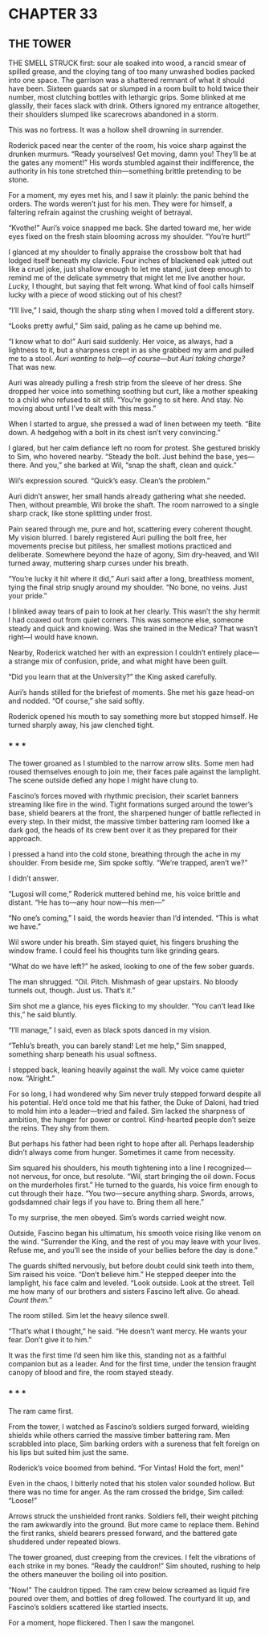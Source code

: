 # CHAPTER 33

## THE TOWER  

THE SMELL STRUCK first: sour ale soaked into wood, a rancid smear of spilled grease, and the cloying tang of too many unwashed bodies packed into one space. The garrison was a shattered remnant of what it should have been. Sixteen guards sat or slumped in a room built to hold twice their number, most clutching bottles with lethargic grips. Some blinked at me glassily, their faces slack with drink. Others ignored my entrance altogether, their shoulders slumped like scarecrows abandoned in a storm.

This was no fortress. It was a hollow shell drowning in surrender.  

Roderick paced near the center of the room, his voice sharp against the drunken murmurs. “Ready yourselves! Get moving, damn you! They’ll be at the gates any moment!” His words stumbled against their indifference, the authority in his tone stretched thin—something brittle pretending to be stone.  

For a moment, my eyes met his, and I saw it plainly: the panic behind the orders. The words weren’t just for his men. They were for himself, a faltering refrain against the crushing weight of betrayal.  

“Kvothe!” Auri’s voice snapped me back. She darted toward me, her wide eyes fixed on the fresh stain blooming across my shoulder. “You’re hurt!”

I glanced at my shoulder to finally appraise the crossbow bolt that had lodged itself beneath my clavicle. Four inches of blackened oak jutted out like a cruel joke, just shallow enough to let me stand, just deep enough to remind me of the delicate symmetry that might let me live another hour. *Lucky,* I thought, but saying that felt wrong. What kind of fool calls himself lucky with a piece of wood sticking out of his chest?

“I’ll live,” I said, though the sharp sting when I moved told a different story.

“Looks pretty awful,” Sim said, paling as he came up behind me.

“I know what to do!” Auri said suddenly. Her voice, as always, had a lightness to it, but a sharpness crept in as she grabbed my arm and pulled me to a stool. *Auri wanting to help—of course—but Auri taking charge?* That was new.

Auri was already pulling a fresh strip from the sleeve of her dress. She dropped her voice into something soothing but curt, like a mother speaking to a child who refused to sit still. “You’re going to sit here. And stay. No moving about until I’ve dealt with this mess.”

When I started to argue, she pressed a wad of linen between my teeth. “Bite down. A hedgehog with a bolt in its chest isn’t very convincing.”  

I glared, but her calm defiance left no room for protest. She gestured briskly to Sim, who hovered nearby. “Steady the bolt. Just behind the base, yes—there. And you,” she barked at Wil, “snap the shaft, clean and quick.”  

Wil’s expression soured. “Quick’s easy. Clean’s the problem.”  

Auri didn’t answer, her small hands already gathering what she needed. Then, without preamble, Wil broke the shaft. The room narrowed to a single sharp crack, like stone splitting under frost.  

Pain seared through me, pure and hot, scattering every coherent thought. My vision blurred. I barely registered Auri pulling the bolt free, her movements precise but pitiless, her smallest motions practiced and deliberate. Somewhere beyond the haze of agony, Sim dry-heaved, and Wil turned away, muttering sharp curses under his breath.  

“You’re lucky it hit where it did,” Auri said after a long, breathless moment, tying the final strip snugly around my shoulder. “No bone, no veins. Just your pride.”  

I blinked away tears of pain to look at her clearly. This wasn’t the shy hermit I had coaxed out from quiet corners. This was someone else, someone steady and quick and knowing. Was she trained in the Medica? That wasn’t right—I would have known.

Nearby, Roderick watched her with an expression I couldn’t entirely place—a strange mix of confusion, pride, and what might have been guilt.  

“Did you learn that at the University?” the King asked carefully.  

Auri’s hands stilled for the briefest of moments. She met his gaze head-on and nodded. “Of course,” she said softly.  

Roderick opened his mouth to say something more but stopped himself. He turned sharply away, his jaw clenched tight.  

### * * *

The tower groaned as I stumbled to the narrow arrow slits. Some men had roused themselves enough to join me, their faces pale against the lamplight. The scene outside defied any hope I might have clung to.  

Fascino’s forces moved with rhythmic precision, their scarlet banners streaming like fire in the wind. Tight formations surged around the tower’s base, shield bearers at the front, the sharpened hunger of battle reflected in every step. In their midst, the massive timber battering ram loomed like a dark god, the heads of its crew bent over it as they prepared for their approach.  

I pressed a hand into the cold stone, breathing through the ache in my shoulder. From beside me, Sim spoke softly. “We’re trapped, aren’t we?”

I didn’t answer.  

“Lugosi will come,” Roderick muttered behind me, his voice brittle and distant. “He has to—any hour now—his men—”

“No one’s coming,” I said, the words heavier than I’d intended. “This is what we have.”  

Wil swore under his breath. Sim stayed quiet, his fingers brushing the window frame. I could feel his thoughts turn like grinding gears.  

“What do we have left?” he asked, looking to one of the few sober guards.  

The man shrugged. “Oil. Pitch. Mishmash of gear upstairs. No bloody tunnels out, though. Just us. That’s it.”

Sim shot me a glance, his eyes flicking to my shoulder. “You can’t lead like this,” he said bluntly.  

“I’ll manage,” I said, even as black spots danced in my vision.  

“Tehlu’s breath, you can barely stand! Let me help,” Sim snapped, something sharp beneath his usual softness.  

I stepped back, leaning heavily against the wall. My voice came quieter now. “Alright.”

For so long, I had wondered why Sim never truly stepped forward despite all his potential. He’d once told me that his father, the Duke of Daloni, had tried to mold him into a leader—tried and failed. Sim lacked the sharpness of ambition, the hunger for power or control. Kind-hearted people don’t seize the reins. They shy from them.

But perhaps his father had been right to hope after all. Perhaps leadership didn’t always come from hunger. Sometimes it came from necessity. 

Sim squared his shoulders, his mouth tightening into a line I recognized—not nervous, for once, but resolute. “Wil, start bringing the oil down. Focus on the murderholes first.” He turned to the guards, his voice firm enough to cut through their haze. “You two—secure anything sharp. Swords, arrows, godsdamned chair legs if you have to. Bring them all here.”

To my surprise, the men obeyed. Sim’s words carried weight now.  

Outside, Fascino began his ultimatum, his smooth voice rising like venom on the wind. “Surrender the King, and the rest of you may leave with your lives. Refuse me, and you’ll see the inside of your bellies before the day is done.”  

The guards shifted nervously, but before doubt could sink teeth into them, Sim raised his voice. “Don’t believe him.” He stepped deeper into the lamplight, his face calm and leveled. “Look outside. Look at the street. Tell me how many of our brothers and sisters Fascino left alive. Go ahead. *Count them.*”

The room stilled. Sim let the heavy silence swell.  

“That’s what I thought,” he said. “He doesn’t want mercy. He wants your fear. Don’t give it to him.”  

It was the first time I’d seen him like this, standing not as a faithful companion but as a leader. And for the first time, under the tension fraught canopy of blood and fire, the room stayed steady.  

### * * *

The ram came first.

From the tower, I watched as Fascino’s soldiers surged forward, wielding shields while others carried the massive timber battering ram. Men scrabbled into place, Sim barking orders with a sureness that felt foreign on his lips but suited him just the same.  

Roderick’s voice boomed from behind. “For Vintas! Hold the fort, men!”

Even in the chaos, I bitterly noted that his stolen valor sounded hollow. But there was no time for anger. As the ram crossed the bridge, Sim called: “Loose!”

Arrows struck the unshielded front ranks. Soldiers fell, their weight pitching the ram awkwardly into the ground. But more came to replace them. Behind the first ranks, shield bearers pressed forward, and the battered gate shuddered under repeated blows.

The tower groaned, dust creeping from the crevices. I felt the vibrations of each strike in my bones. “Ready the cauldron!” Sim shouted, rushing to help the others maneuver the boiling oil into position.

“Now!” The cauldron tipped. The ram crew below screamed as liquid fire poured over them, and bottles of dreg followed. The courtyard lit up, and Fascino’s soldiers scattered like startled insects.

For a moment, hope flickered. Then I saw the mangonel.  
